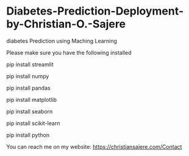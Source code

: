 # Diabetes-Prediction-Deployment-by-Christian-O.-Sajere
diabetes Prediction using Maching Learning

Please make sure you have the following installed


pip install streamlit 

pip install numpy 

pip install  pandas

pip install  matplotlib

pip install seaborn 

pip install scikit-learn

pip install python


You can reach me on my website: https://christiansajere.com/Contact
